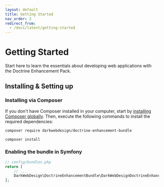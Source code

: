 ```yaml
---
layout: default
title: Getting Started
nav_order: 2
redirect_from:
  - /docs/latest/getting-started
---
```


# Getting Started

Start here to learn the essentials about developing web applications with the Doctrine Enhancement Pack.

## Installing & Setting up

### Installing via Composer

If you don't have Composer installed in your computer, start by [installing Composer globally](https://getcomposer.org/). Then,
execute the following commands to install the required dependencies:

```bash
composer require darkwebdesign/doctrine-enhancement-bundle
```

```bash
composer install
```

### Enabling the bundle in Symfony

```php
// config/bundles.php
return [
    // ...
    DarkWebDesign\DoctrineEnhancementBundle\DarkWebDesignDoctrineEnhancementBundle::class => ['all' => true],
];
```
